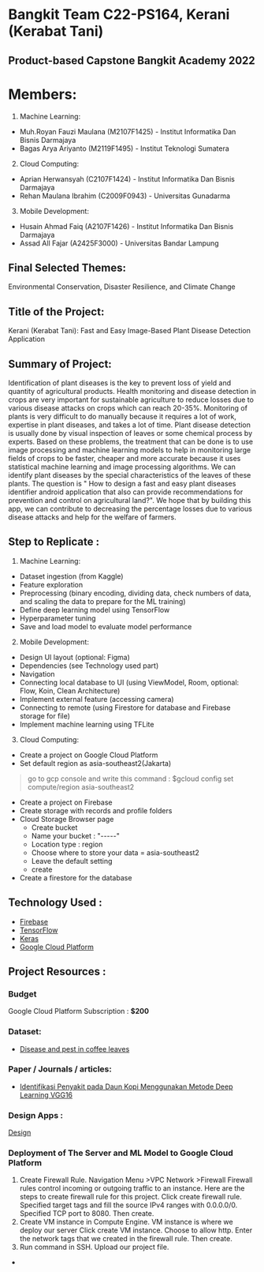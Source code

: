 # Bangkit Team C22-PS164, Kerani (Kerabat Tani)

Product-based Capstone Bangkit Academy 2022
--
# Members:
1. Machine Learning:
- Muh.Royan Fauzi Maulana (M2107F1425) - Institut Informatika Dan Bisnis Darmajaya
- Bagas Arya Ariyanto (M2119F1495) - Institut Teknologi Sumatera

2. Cloud Computing:
- Aprian Herwansyah (C2107F1424) - Institut Informatika Dan Bisnis Darmajaya
- Rehan Maulana Ibrahim (C2009F0943) - Universitas Gunadarma

3. Mobile Development:
- Husain Ahmad Faiq (A2107F1426) - Institut Informatika Dan Bisnis Darmajaya
- Assad All Fajar (A2425F3000) - Universitas Bandar Lampung

Final Selected Themes:
--
Environmental Conservation, Disaster Resilience, and Climate Change

Title of the Project: 
--
Kerani (Kerabat Tani): Fast and Easy Image-Based Plant Disease Detection Application

Summary of Project: 
--
Identification of plant diseases is the key to prevent loss of yield and quantity of agricultural products. Health monitoring and disease detection in crops are very important for sustainable agriculture to reduce losses due to various disease attacks on crops which can reach 20-35%. Monitoring of plants is very difficult to do manually because it requires a lot of work, expertise in plant diseases, and takes a lot of time. Plant disease detection is usually done by visual inspection of leaves or some chemical process by experts. Based on these problems, the treatment that can be done is to use image processing and machine learning models to help in monitoring large fields of crops to be faster, cheaper and more accurate because it uses statistical machine learning and image processing algorithms. We can identify plant diseases by the special characteristics of the leaves of these plants. The question is " How to design a fast and easy plant diseases identifier android application that also can provide recommendations for prevention and control on agricultural land?". We hope that by building this app, we can contribute to decreasing the percentage losses due to various disease attacks and help for the welfare of farmers. 

Step to Replicate : 
--

1. Machine Learning:
- Dataset ingestion (from Kaggle)
- Feature exploration
- Preprocessing (binary encoding, dividing data, check numbers of data, and scaling the data to prepare for the ML training)
- Define deep learning model using TensorFlow 
- Hyperparameter tuning 
- Save and load model to evaluate model performance

2. Mobile Development:
- Design UI layout (optional: Figma)
- Dependencies (see Technology used part)
- Navigation
- Connecting local database to UI (using ViewModel, Room, optional: Flow, Koin, Clean Architecture)
- Implement external feature (accessing camera)
- Connecting to remote (using Firestore for database and Firebase storage for file)
- Implement machine learning using TFLite

3. Cloud Computing:
- Create a project on Google Cloud Platform
- Set default region as asia-southeast2(Jakarta)
> go to gcp console and write this command : $gcloud config set compute/region asia-southeast2
- Create a project on Firebase
- Create storage with records and profile folders
- Cloud Storage Browser page
  - Create bucket
  - Name your bucket : "-----"
  - Location type : region
  - Choose where to store your data = asia-southeast2
  - Leave the default setting
  - create
- Create a firestore for the database 

Technology Used : 
--
- [Firebase](https://firebase.google.com)
- [TensorFlow](https://www.tensorflow.org/lite/guide/android)
- [Keras]([https://keras.io/])
- [Google Cloud Platform](https://cloud.google.com/gcp)

Project Resources : 
--
### Budget
Google Cloud Platform Subscription : **$200**

### Dataset:
- [Disease and pest in coffee leaves]([https://www.kaggle.com/datasets/alvarole/coffee-leaves-disease])

### Paper / Journals / articles:
- [Identifikasi Penyakit pada Daun Kopi Menggunakan Metode Deep Learning VGG16](https://jurnal.yudharta.ac.id/v2/index.php/EXPLORE-IT/article/view/2689)

### Design Apps :
[Design](https://www.figma.com/file/j81lA9sBapgNRp8tfqKYZG/Kerani-(Kerabat-Tani)?node-id=0%3A1)

### Deployment of The Server and ML Model to Google Cloud Platform
1. Create Firewall Rule. Navigation Menu >VPC Network >Firewall
Firewall rules control incoming or outgoing traffic to an instance. Here are the steps to create firewall rule for this project.
Click create firewall rule. Specified target tags and fill the source IPv4 ranges with 0.0.0.0/0. Specified TCP port to 8080. Then create.
2. Create VM instance in Compute Engine. VM instance is where we deploy our server
Click create VM instance. Choose to allow http. Enter the network tags that we created in the firewall rule. Then create.
3. Run command in SSH.
Upload our project file.
- 




